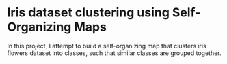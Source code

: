 # Iris dataset clustering using Self-Organizing Maps

In this project, I attempt to build a self-organizing map that clusters iris flowers dataset into classes, such that similar classes are grouped together. 
